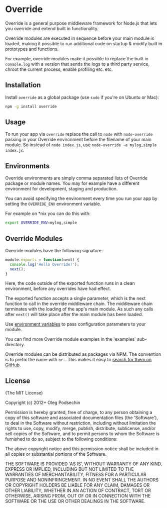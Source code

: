 # Override

Override is a general purpose middleware framework for Node.js that lets you 
override and extend built in functionality.

Override modules are executed in sequence before your main module is loaded, making 
it possible to run additional code on startup & modify built in prototypes and 
functions.

For example, override modules make it possible to replace the built in `console.log` 
with a version that sends the logs to a third party service, chroot the current process,
enable profiling etc. etc.

## Installation

Install `override` as a global package (use `sudo` if you're on Ubuntu or Mac):

```bash
npm -g install override
```

## Usage

To run your app via `override` replace the call to `node` with `node-override` passing
in your Override environment before the filename of your main module. So instead of `node index.js`, use 
`node-override -e mylog,simple index.js`. 

## Environments

Override environments are simply comma separated lists of Override package or module names. You may for example have a different environment for development, staging and production.

You can avoid specifying the environment every time you run your app by setting the `OVERRIDE_ENV` environment variable.

For example on *nix you can do this with:

```bash
export OVERRIDE_ENV=mylog,simple
``` 

## Override Modules

Override modules have the following signature:

```js
module.exports = function(next) {
  console.log('Hello Override!');
  next();
}
```

Here, the code outside of the exported function runs in a clean environment, before any overrides have had effect.

The exported function accepts a single parameter, which is the next function to call in the override middleware chain. 
The middleware chain terminates with the loading of the app's main module. As such any calls after `next()` will take 
place after the main module has been loaded.

Use [environment variables](http://nodejs.org/api/process.html#process_process_env) to pass configuration parameters to your module.

You can find more Override module examples in the 'examples` sub-directory.

Override modules can be distributed as packages via NPM. The convention is to prefix the name with `or-`. This 
makes it easy to [search for them on GitHub](https://github.com/search?q=or-*&repo=&langOverride=&start_value=1&type=Repositories&language=JavaScript).

## License 

(The MIT License)

Copyright (c) 2012+ Oleg Podsechin

Permission is hereby granted, free of charge, to any person obtaining
a copy of this software and associated documentation files (the
'Software'), to deal in the Software without restriction, including
without limitation the rights to use, copy, modify, merge, publish,
distribute, sublicense, and/or sell copies of the Software, and to
permit persons to whom the Software is furnished to do so, subject to
the following conditions:

The above copyright notice and this permission notice shall be
included in all copies or substantial portions of the Software.

THE SOFTWARE IS PROVIDED 'AS IS', WITHOUT WARRANTY OF ANY KIND,
EXPRESS OR IMPLIED, INCLUDING BUT NOT LIMITED TO THE WARRANTIES OF
MERCHANTABILITY, FITNESS FOR A PARTICULAR PURPOSE AND NONINFRINGEMENT.
IN NO EVENT SHALL THE AUTHORS OR COPYRIGHT HOLDERS BE LIABLE FOR ANY
CLAIM, DAMAGES OR OTHER LIABILITY, WHETHER IN AN ACTION OF CONTRACT,
TORT OR OTHERWISE, ARISING FROM, OUT OF OR IN CONNECTION WITH THE
SOFTWARE OR THE USE OR OTHER DEALINGS IN THE SOFTWARE.

